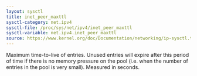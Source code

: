 ```yaml
---
layout: sysctl
title: inet_peer_maxttl
sysctl-category: net.ipv4
sysctl-file: /proc/sys/net/ipv4/inet_peer_maxttl
sysctl-variable: net.ipv4.inet_peer_maxttl
source: https://www.kernel.org/doc/Documentation/networking/ip-sysctl.txt
---
```

Maximum time-to-live of entries.  Unused entries will expire after
this period of time if there is no memory pressure on the pool (i.e.
when the number of entries in the pool is very small).
Measured in seconds.

